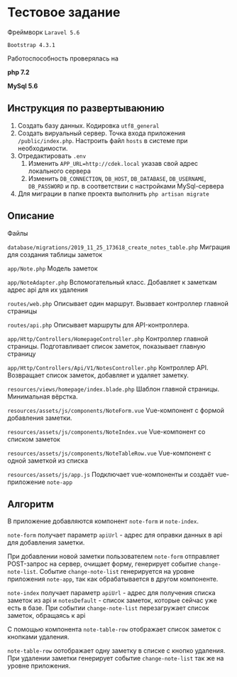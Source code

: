 # Тестовое задание

Фреймворк `Laravel 5.6`

`Bootstrap 4.3.1`

Работоспособность проверялась на

**php 7.2**

**MySql 5.6**

## Инструкция по развертываюнию

1. Создать базу данных. Кодировка `utf8_general`
1. Создать вируальный сервер. Точка входа приложения `/public/index.php`. Настроить файл `hosts` в системе при необходимости.
1. Отредактировать `.env`
    1. Изменить `APP_URL=http://cdek.local` указав свой адрес локального сервера
    1. Изменить `DB_CONNECTION`, `DB_HOST`, `DB_DATABASE`, `DB_USERNAME`, `DB_PASSWORD` и пр. в соответствии с настройками MySql-сервера
1. Для миграции в папке проекта выполнить `php artisan migrate`



## Описание

Файлы

`database/migrations/2019_11_25_173618_create_notes_table.php` Миграция для создания таблицы заметок

`app/Note.php` Модель заметок

`app/NoteAdapter.php` Вспомогательный класс. Добавляет к заметкам адрес api для их удаления

`routes/web.php` Описывает один маршрут. Вызввает контроллер главной страницы 

`routes/api.php` Описывает маршруты для API-контроллера. 

`app/Http/Controllers/HomepageController.php` Контроллер главной страницы. Подготавливает список заметок, показывает главную страницу

`app/Http/Controllers/Api/V1/NotesController.php` Контроллер API. Возвращает список заметок, добавляет и удаляет заметку.

`resources/views/homepage/index.blade.php` Шаблон главной страницы. Минимальная вёрстка.

`resources/assets/js/components/NoteForm.vue` Vue-компонент с формой добавления заметки.

`resources/assets/js/components/NoteIndex.vue` Vue-компонент со списком заметок

`resources/assets/js/components/NoteTableRow.vue` Vue-компонент с одной заметкой из списка

`resources/assets/js/app.js` Подключает vue-компоненты и создаёт vue-приложение `note-app`

## Алгоритм

В приложение добавляются компонент `note-form` и `note-index`.

`note-form` получает параметр `apiUrl` - адрес для оправки данных в api для добавления заметки.

При добавлении новой заметки пользователем `note-form` отправляет POST-запрос на сервер, очищает форму, генерирует событие `change-note-list`. Событие `change-note-list` генерируется на уровне приложения `note-app`, так как обрабатывается в другом компоненте.

`note-index` получает параметр `apiUrl` - адрес для получения списка заметок из api и `notesDefault` - список заметок, которые сейчас уже есть в базе. При событии `change-note-list` перезагружает список заметок, обращаясь к api

С помощью компонента `note-table-row` отображает список заметок с кнопками удаления.  

`note-table-row` оотображает одну заметку в списке с кнопко удаления. При удалении заметки генерирует событие `change-note-list` так же на уровне приложения. 



